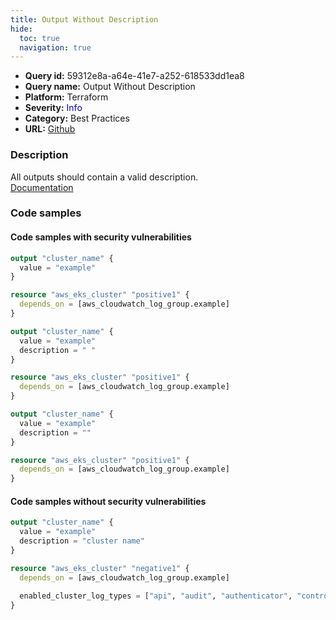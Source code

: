 ```yaml
---
title: Output Without Description
hide:
  toc: true
  navigation: true
---
```


<style>
  .highlight .hll {
    background-color: #ff171742;
  }
  .md-content {
    max-width: 1100px;
    margin: 0 auto;
  }
</style>

-   **Query id:** 59312e8a-a64e-41e7-a252-618533dd1ea8
-   **Query name:** Output Without Description
-   **Platform:** Terraform
-   **Severity:** <span style="color:#00C">Info</span>
-   **Category:** Best Practices
-   **URL:** [Github](https://github.com/Checkmarx/kics/tree/master/assets/queries/terraform/general/output_without_description)

### Description
All outputs should contain a valid description.<br>
[Documentation](https://www.terraform.io/docs/language/values/outputs.html#description-output-value-documentation)

### Code samples
#### Code samples with security vulnerabilities
```tf title="Postitive test num. 1 - tf file" hl_lines="1"
output "cluster_name" {
  value = "example"
}

resource "aws_eks_cluster" "positive1" {
  depends_on = [aws_cloudwatch_log_group.example]
}

```
```tf title="Postitive test num. 2 - tf file" hl_lines="3"
output "cluster_name" {
  value = "example"
  description = " "
}

resource "aws_eks_cluster" "positive1" {
  depends_on = [aws_cloudwatch_log_group.example]
}

```
```tf title="Postitive test num. 3 - tf file" hl_lines="3"
output "cluster_name" {
  value = "example"
  description = ""
}

resource "aws_eks_cluster" "positive1" {
  depends_on = [aws_cloudwatch_log_group.example]
}

```


#### Code samples without security vulnerabilities
```tf title="Negative test num. 1 - tf file"
output "cluster_name" {
  value = "example"
  description = "cluster name"
}

resource "aws_eks_cluster" "negative1" {
  depends_on = [aws_cloudwatch_log_group.example]

  enabled_cluster_log_types = ["api", "audit", "authenticator", "controllerManager", "scheduler"]
}

```
